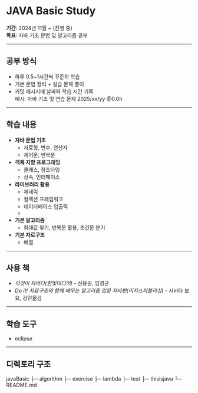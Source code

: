 # JAVA Basic Study

**기간**: 2024년 11월 ~ (진행 중)  
**목표**: 자바 기초 문법 및 알고리즘 공부

---

## 공부 방식
- 하루 0.5~1시간씩 꾸준히 학습
- 기본 문법 정리 + 실습 문제 풀이
- 커밋 메시지에 날짜와 학습 시간 기록  
  예시: 자바 기초 및 연습 문제 2025/xx/yy @0.0h

---

## 학습 내용

- **자바 문법 기초**
  - 자료형, 변수, 연산자
  - 제어문, 반복문
- **객체 지향 프로그래밍**
  - 클래스, 참조타입
  - 상속, 인터페이스
- **라이브러리 활용**
  - 제네릭
  - 컬렉션 프레임워크
  - 데이터베이스 입출력
  - 
- **기본 알고리즘**
  - 최대값 찾기, 반복문 활용, 조건문 분기
- **기본 자료구조**
  - 배열

---

## 사용 책
- *이것이 자바다(한빛미디어)* - 신용권, 임경균
- *Do it! 자료구조와 함께 배우는 알고리즘 입문 자바편(이지스퍼블리싱)* - 시바타 보요, 강민옮김

---

## 학습 도구
- eclipse

---

## 디렉토리 구조
javaBasic
├─ algorithm
├─ exercise
├─ lambda
├─ test
├─ thisisjava
└─ README.md
